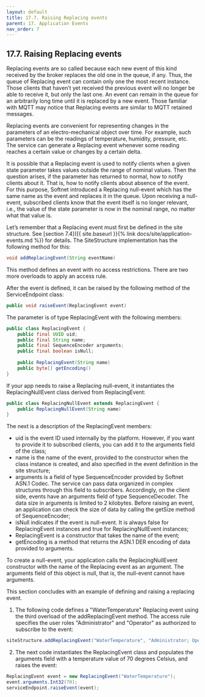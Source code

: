 ```yaml
---
layout: default
title: 17.7. Raising Replacing events
parent: 17. Application Events
nav_order: 7
---
```


## 17.7. Raising Replacing events

Replacing events are so called because each new event of this kind received by the broker replaces the old one in the queue, if any. Thus, the queue of Replacing event can contain only one the most recent instance. Those clients that haven’t yet received the previous event will no longer be able to receive it, but only the last one. An event can remain in the queue for an arbitrarily long time until it is replaced by a new event. Those familiar with MQTT may notice that Replacing events are similar to MQTT retained messages.  

Replacing events are convenient for representing changes in the parameters of an electro-mechanical object over time. For example, such parameters can be the readings of temperature, humidity, pressure, etc. The service can generate a Replacing event whenever some reading reaches a certain value or changes by a certain delta.  

It is possible that a Replacing event is used to notify clients when a given state parameter takes values outside the range of nominal values. Then the question arises, if the parameter has returned to normal, how to notify clients about it. That is, how to notify clients about absence of the event. For this purpose, Softnet introduced a Replacing null-event which has the same name as the event and replaces it in the queue. Upon receiving a null-event, subscribed clients know that the event itself is no longer relevant, i.e., the value of the state parameter is now in the nominal range, no matter what that value is.  

Let’s remember that a Replacing event must first be defined in the site structure. See [section 7.4]({{ site.baseurl }}{% link docs/site/application-events.md %}) for details. The <span class="datatype">SiteStructure</span> implementation has the following method for this:
```java
void addReplacingEvent(String eventName)
```
This method defines an event with no access restrictions. There are two more overloads to apply an access rule.  

After the event is defined, it can be raised by the following method of the <span class="datatype">ServiceEndpoint</span> class:
```java
public void raiseEvent(ReplacingEvent event)
```

The parameter is of type <span class="datatype">ReplacingEvent</span> with the following members:
```java
public class ReplacingEvent {
    public final UUID uid;
    public final String name;
    public final SequenceEncoder arguments;		
    public final boolean isNull;
	
    public ReplacingEvent(String name)
    public byte[] getEncoding()
}
```

If your app needs to raise a Replacing null-event, it instantiates the <span class="datatype">ReplacingNullEvent</span> class derived from <span class="datatype">ReplacingEvent</span>:
```java
public class ReplacingNullEvent extends ReplacingEvent {
	public ReplacingNullEvent(String name)
}
```

The next is a description of the <span class="datatype">ReplacingEvent</span> members:
*	<span class="field">uid</span> is the event ID used internally by the platform. However, if you want to provide it to subscribed clients, you can add it to the arguments field of the class;
*	<span class="field">name</span> is the name of the event, provided to the constructor when the class instance is created, and also specified in the event definition in the site structure;
*	<span class="field">arguments</span> is a field of type <span class="datatype">SequenceEncoder</span> provided by Softnet ASN.1 Codec. The service can pass data organized in complex structures through this field to subscribers. Accordingly, on the client side, events have an arguments field of type <span class="datatype">SequenceDecoder</span>. The data size in arguments is limited to 2 kilobytes. Before raising an event, an application can check the size of data by calling the getSize method of <span class="datatype">SequenceEncoder</span>;
*	<span class="field">isNull</span> indicates if the event is null-event. It is always false for <span class="datatype">ReplacingEvent</span> instances and true for <span class="datatype">ReplacingNullEvent</span> instances;
*	<span class="method">ReplacingEvent</span> is a constructor that takes the name of the event;
*	<span class="method">getEncoding</span> is a method that returns the ASN.1 DER encoding of data provided to arguments.  

To create a null-event, your application calls the <span class="datatype">ReplacingNullEvent</span> constructor with the name of the Replacing event as an argument. The arguments field of this object is null, that is, the null-event cannot have arguments.  

This section concludes with an example of defining and raising a replacing event.
1.	The following code defines a "WaterTemperature" Replacing event using the third overload of the <span class="method">addReplacingEvent</span> method. The access rule specifies the user roles "Administrator" and "Operator" as authorized to subscribe to the event:
```java
siteStructure.addReplacingEvent("WaterTemperature", "Administrator; Operator");
```

2.	The next code instantiates the <span class="datatype">ReplacingEvent</span> class and populates the arguments field with a temperature value of 70 degrees Celsius, and raises the event:
```java
ReplacingEvent event = new ReplacingEvent("WaterTemperature");
event.arguments.Int32(70);
serviceEndpoint.raiseEvent(event);
```